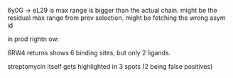 
6y0G  -> eL29 is max range is bigger than the actual chain. 
might be the residual max range from prev selection. might be fetching the wrong asym id


<!--   -->
in prod rightn ow:

6RW4 returns shows 6 binding sites,
but only 2 ligands.

streptomycin itself gets highlighted in 3 spots (2 being false positives)
